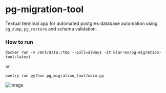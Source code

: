 # pg-migration-tool

Textual terminal app for automated postgres database automation using `pg_dump`, `pg_restore` and schema validation.

### How to run
```
docker run -v /mnt/data:/tmp --pull=always -it klar-mx/pg-migration-tool:latest
```
or 
```
poetry run python pg_migration_tool/main.py
```

![image](https://github.com/user-attachments/assets/487c1c7b-d178-4226-a7b5-5c0eaaa97a40)

